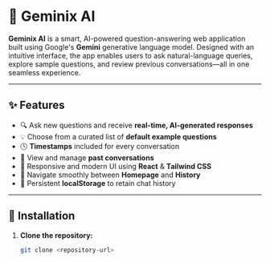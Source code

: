 # 🌟 Geminix AI

**Geminix AI** is a smart, AI-powered question-answering web application built using Google's **Gemini** generative language model. Designed with an intuitive interface, the app enables users to ask natural-language queries, explore sample questions, and review previous conversations—all in one seamless experience.

---

## ✨ Features

- 🔍 Ask new questions and receive **real-time, AI-generated responses**
- 💡 Choose from a curated list of **default example questions**
- 🕓 **Timestamps** included for every conversation
- 💬 View and manage **past conversations**
- 🎨 Responsive and modern UI using **React** & **Tailwind CSS**
- 🔁 Navigate smoothly between **Homepage** and **History**
- 💾 Persistent **localStorage** to retain chat history

---

## 🚀 Installation

1. **Clone the repository:**
   ```bash
   git clone <repository-url>
